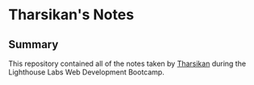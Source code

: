 # Tharsikan's Notes

## Summary

This repository contained all of the notes taken by [Tharsikan](https://github.com/navara99) during the Lighthouse Labs Web Development Bootcamp.